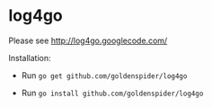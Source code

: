 # log4go
Please see http://log4go.googlecode.com/

Installation:

- Run `go get github.com/goldenspider/log4go`

- Run `go install github.com/goldenspider/log4go`
